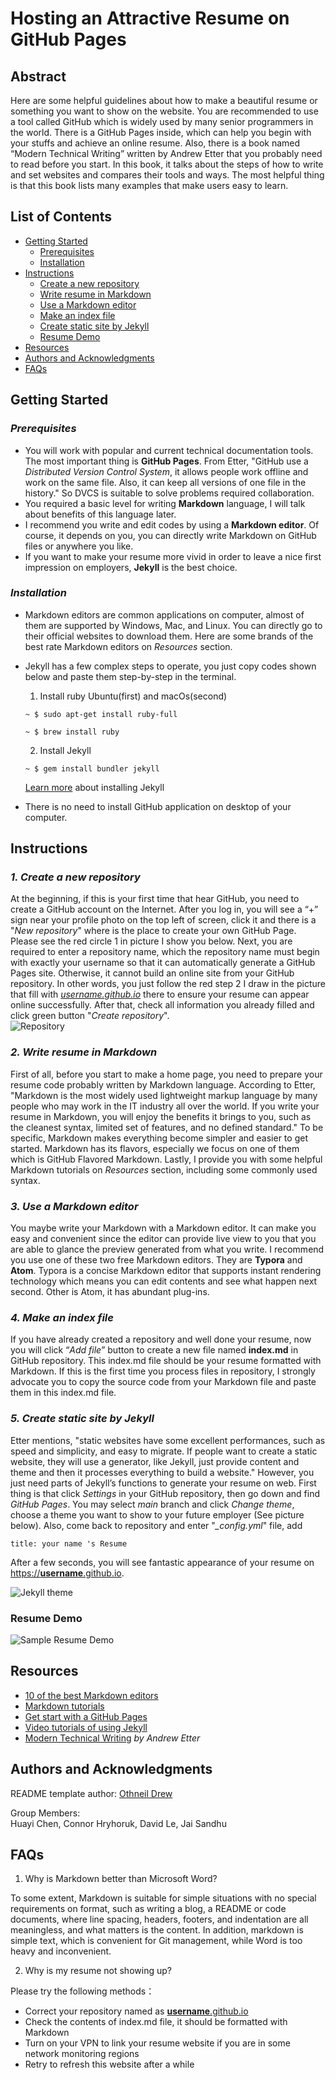 # **Hosting an Attractive Resume on GitHub Pages**

## **Abstract**
Here are some helpful guidelines about how to make a beautiful resume or something you want to show on the website. You are recommended to use a tool called GitHub which is widely used by many senior programmers in the world. There is a GitHub Pages inside, which can help you begin with your stuffs and achieve an online resume. Also, there is a book named “Modern Technical Writing” written by Andrew Etter that you probably need to read before you start. In this book, it talks about the steps of how to write and set websites and compares their tools and ways. The most helpful thing is that this book lists many examples that make users easy to learn.

## **List of Contents**
+ [Getting Started](#getting-started)  
  + [Prerequisites](#prerequisites)
  + [Installation](#installation)
+ [Instructions](#instructions)  
  + [Create a new repository](#1-create-a-new-repository)
  + [Write resume in Markdown](#2-Write-resume-in-markdown)
  + [Use a Markdown editor](#3-use-a-markdown-editor)
  + [Make an index file](#4-make-an-index-file)
  + [Create static site by Jekyll](#5-create-static-site-by-Jekyll)
  + [Resume Demo](#resume-demo)
+ [Resources](#resources)
+ [Authors and Acknowledgments](#authors-and-acknowledgments)
+ [FAQs](#faqs)

## **Getting Started**

### *Prerequisites*
+ You will work with popular and current technical documentation tools. The most important thing is **GitHub Pages**. From Etter, "GitHub use a *Distributed Version Control System*, it allows people work offline and work on the same file. Also, it can keep all versions of one file in the history." So DVCS is suitable to solve problems required collaboration.
+ You required a basic level for writing **Markdown** language, I will talk about benefits of this language later.  
+ I recommend you write and edit codes by using a **Markdown editor**. Of course, it depends on you, you can directly write Markdown on GitHub files or anywhere you like.  
+ If you want to make your resume more vivid in order to leave a nice first impression on employers, **Jekyll** is the best choice.

### *Installation*

+ Markdown editors are common applications on computer, almost of them are supported by Windows, Mac, and Linux. You can directly go to their official websites to download them. Here are some brands of the best rate Markdown editors on *Resources* section.

+ Jekyll has a few complex steps to operate, you just copy codes shown below and paste them step-by-step in the terminal.
  1. Install ruby Ubuntu(first) and macOs(second)
  ```shell
  ~ $ sudo apt-get install ruby-full
  ```
  ```shell
  ~ $ brew install ruby
  ```

  2. Install Jekyll
  ```shell
  ~ $ gem install bundler jekyll
  ```
  [Learn more](https://jekyllrb.com/) about installing Jekyll  


+ There is no need to install GitHub application on desktop of your computer.


## **Instructions**

### *1. Create a new repository*
At the beginning, if this is your first time that hear GitHub, you need to create a GitHub account on the Internet. After you log in, you will see a “+” sign near your profile photo on the top left of screen, click it and there is a "*New repository*" where is the place to create your own GitHub Page. Please see the red circle 1 in picture I show you below. Next, you are required to enter a repository name, which the repository name must begin with exactly your username so that it can automatically generate a GitHub Pages site. Otherwise, it cannot build an online site from your GitHub repository. In other words, you just follow the red step 2 I draw in the picture that fill with <u>*username.github.io*</u> there to ensure your resume can appear online successfully. After that, check all information you already filled and click green button "*Create repository*".  
![Repository](https://media.giphy.com/media/GGkfXc4LTRMYRsfv6u/giphy.gif)

### *2. Write resume in Markdown*
First of all, before you start to make a home page, you need to prepare your resume code probably written by Markdown language. According to Etter, "Markdown is the most widely used lightweight markup language by many people who may work in the IT industry all over the world. If you write your resume in Markdown, you will enjoy the benefits it brings to you, such as the cleanest syntax, limited set of features, and no defined standard." To be specific, Markdown makes everything become simpler and easier to get started. Markdown has its flavors, especially we focus on one of them which is GitHub Flavored Markdown. Lastly, I provide you with some helpful Markdown tutorials on *Resources* section, including some commonly used syntax.

### *3. Use a Markdown editor*
You maybe write your Markdown with a Markdown editor. It can make you easy and convenient since the editor can provide live view to you that you are able to glance the preview generated from what you write. I recommend you use one of these two free Markdown editors. They are **Typora** and **Atom**. Typora is a concise Markdown editor that supports instant rendering technology which means you can edit contents and see what happen next second. Other is Atom, it has abundant plug-ins.

### *4. Make an index file*
If you have already created a repository and well done your resume, now you will click “*Add file*” button to create a new file named **index.md** in GitHub repository. This index.md file should be your resume formatted with Markdown. If this is the first time you process files in repository, I strongly advocate you to copy the source code from your Markdown file and paste them in this index.md file.

### *5. Create static site by Jekyll*
Etter mentions, "static websites have some excellent performances, such as speed and simplicity, and easy to migrate. If people want to create a static website, they will use a generator, like Jekyll, just provide content and theme and then it processes everything to build a website." However, you just need parts of Jekyll’s functions to generate your resume on web. First thing is that click *Settings* in your GitHub repository, then go down and find *GitHub Pages*. You may select *main* branch and click *Change theme*, choose a theme you want to show to your future employer (See picture below). Also, come back to repository and enter "*_config.yml*" file, add
```
title: your name 's Resume
```
After a few seconds, you will see fantastic appearance of your resume on <u> https://**username**.github.io</u>.

![Jekyll theme](https://media.giphy.com/media/lZgYDblV8VvPQGq7k0/giphy.gif)


### Resume Demo
![Sample Resume Demo](https://media.giphy.com/media/BVEx2WqttRwTCHYfOK/giphy.gif)

## **Resources**
+ [10 of the best Markdown editors](https://www.shopify.com/partners/blog/10-of-the-best-markdown-editors)
+ [Markdown tutorials](https://www.markdowntutorial.com/)
+ [Get start with a GitHub Pages](https://pages.github.com/)
+ [Video tutorials of using Jekyll](https://www.youtube.com/playlist?list=PLLAZ4kZ9dFpOPV5C5Ay0pHaa0RJFhcmcB)
+ [Modern Technical Writing](https://www.amazon.ca/gp/product/B01A2QL9SS/) *by Andrew Etter*

## **Authors and Acknowledgments**
README template author: [Othneil Drew](https://github.com/othneildrew)  

Group Members:  
Huayi Chen, Connor Hryhoruk, David Le, Jai Sandhu

## **FAQs**
1. Why is Markdown better than Microsoft Word?  

  To some extent, Markdown is suitable for simple situations with no special requirements on format, such as writing a blog, a README or code documents, where line spacing, headers, footers, and indentation are all meaningless, and what matters is the content. In addition, markdown is simple text, which is convenient for Git management, while Word is too heavy and inconvenient.


2. Why is my resume not showing up?  

  Please try the following methods：
  + Correct your repository named as <u>**username**.github.io</u>
  + Check the contents of index.md file, it should be formatted with Markdown
  + Turn on your VPN to link your resume website if you are in some network monitoring regions  
  + Retry to refresh this website after a while
